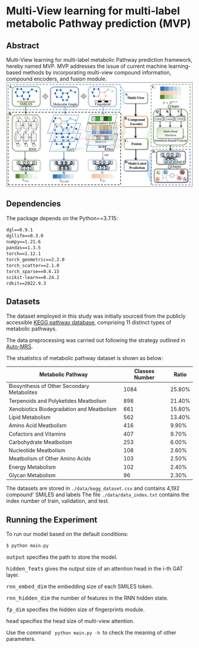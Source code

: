 # Multi-View learning for multi-label metabolic Pathway prediction (MVP)

## Abstract
Multi-View learning for multi-label metabolic Pathway prediction framework, hereby named MVP. MVP addresses the issue of current machine learning-based methods by incorporating multi-view compound information, compound encoders, and fusion module.
![image](./img/MVP.png)

## Dependencies
The package depends on the Python==3.7.15:
```
dgl==0.9.1
dgllife==0.3.0
numpy==1.21.6
pandas==1.3.5
torch==1.12.1
torch_geometric==2.2.0
torch_scatter==2.1.0
torch_sparse==0.6.15 
scikit-learn==0.24.2  
rdkit==2022.9.3
```

## Datasets
The dataset employed in this study was initially sourced from the publicly accessible [KEGG pathway database](https://www.genome.jp/kegg/pathway.html), comprising $11$ distinct types of metabolic pathways.

The data preprocessing was carried out following the strategy outlined in [Auto-MRS](https://github.com/AutoMachine0/Auto-MSR).

The stsatistics of metabolic pathway dataset is shown as below:

| Metabolic Pathway                  | Classes Number | Ratio |
|---------------------------------------------|-------------------------|----------------|
| Biosynthesis of Other Secondary Metabolites | 1084                    | 25.80%         |
| Terpenoids and Polyketides Meatbolism       | 898                     | 21.40%         |
| Xenobiotics Biodegradation and Meatbolism   | 661                     | 15.80%         |
| Lipid Metabolism                            | 562                     | 13.40%         |
| Amino Acid Meatbolism                       | 416                     | 9.90%          |
| Cofactors and Vitamins                      | 407                     | 9.70%          |
| Carbohydrate Meatbolism                     | 253                     | 6.00%          |
| Nucleotide Meatbolism                       | 108                     | 2.60%          |
| Meatbolism of Other Amino Acids             | 103                     | 2.50%          |
| Energy Metabolism                           | 102                     | 2.40%          |
| Glycan Metabolism                           | 96                      | 2.30%          |


The datasets are stored in ```./data/kegg_dataset.csv``` and contains 4,192 compound' SMILES and labels
The file ```./data/data_index.txt``` contains the index number of train, validation, and test.

## Running the Experiment
To run our model based on the default conditions:
```bash
$ python main.py 
```

<kbd>output</kbd> specifies the path to store the model.

<kbd>hidden_feats</kbd> gives the output size of an attention head in the i-th GAT layer.

<kbd>rnn_embed_dim</kbd> the embedding size of each SMILES token.

<kbd>rnn_hidden_dim</kbd> the number of features in the RNN hidden state.

<kbd>fp_dim</kbd> specifies the hidden size of fingerprints module.

<kbd>head</kbd> specifies the head size of multi-view attention.


Use the command <code> python main.py -h </code>to check the meaning of other parameters.
